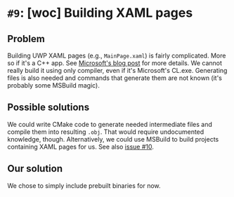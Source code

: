 # `#9`: [woc] Building XAML pages

## Problem

Building UWP XAML pages (e.g., `MainPage.xaml`) is fairly complicated. More so
if it's a C++ app. See
[Microsoft's blog post](https://blogs.msdn.microsoft.com/vcblog/2012/08/24/connecting-c-and-xaml/)
for more details. We cannot really build it using only compiler, even if it's
Microsoft's CL.exe. Generating files is also needed and commands that generate
them are not known (it's probably some MSBuild magic).

## Possible solutions

We could write CMake code to generate needed intermediate files and compile them
into resulting `.obj`. That would require undocumented knowledge, though.
Alternatively, we could use MSBuild to build projects containing XAML pages for
us. See also [issue #10](10.md).

## Our solution

We chose to simply include prebuilt binaries for now.
